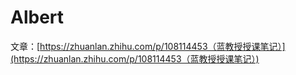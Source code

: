 # Albert

文章：[https://zhuanlan.zhihu.com/p/108114453（蓝教授授课笔记）](https://zhuanlan.zhihu.com/p/108114453（蓝教授授课笔记）)

